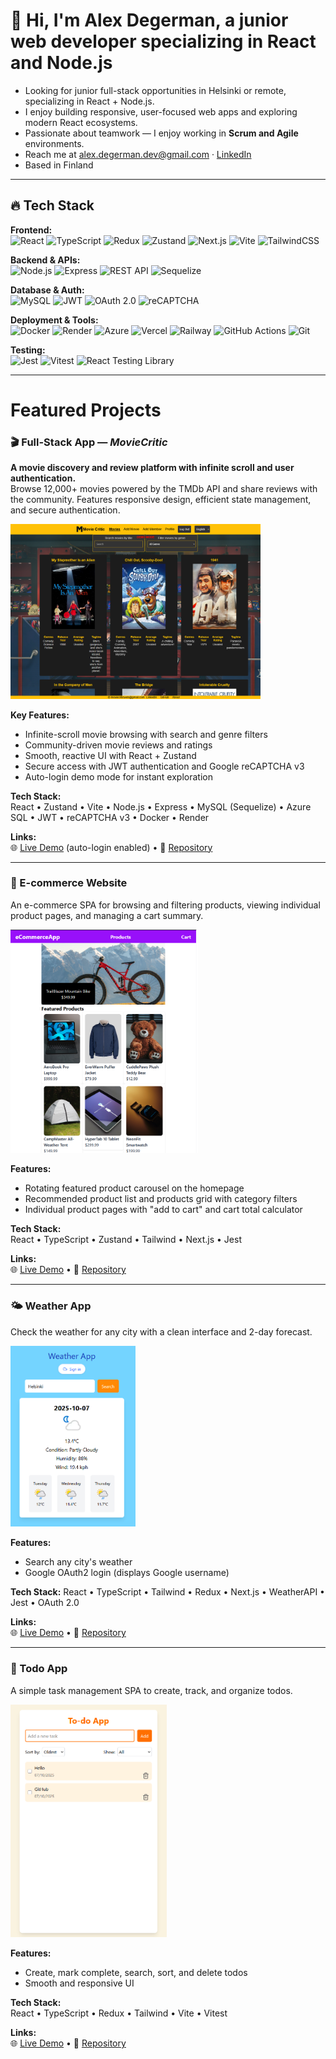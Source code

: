 # 👋 Hi, I'm Alex Degerman, a junior web developer specializing in React and Node.js

- Looking for junior full-stack opportunities in Helsinki or remote, specializing in React + Node.js.
- I enjoy building responsive, user-focused web apps and exploring modern React ecosystems.
- Passionate about teamwork — I enjoy working in **Scrum and Agile** environments.  
- Reach me at [alex.degerman.dev@gmail.com](mailto:alex.degerman.dev@gmail.com) · [LinkedIn](https://www.linkedin.com/in/alex-degerman-402907245/?locale=en_US)  
- Based in Finland  

---

## 🔥 Tech Stack

**Frontend:**  
![React](https://img.shields.io/badge/React-20232A?style=flat&logo=react&logoColor=61DAFB) ![TypeScript](https://img.shields.io/badge/TypeScript-3178C6?style=flat&logo=typescript&logoColor=white) ![Redux](https://img.shields.io/badge/Redux-764ABC?style=flat&logo=redux&logoColor=white) ![Zustand](https://img.shields.io/badge/Zustand-5E4B8B?style=flat&logo=react&logoColor=white) ![Next.js](https://img.shields.io/badge/Next.js-000000?style=flat&logo=nextdotjs&logoColor=white) ![Vite](https://img.shields.io/badge/Vite-646CFF?style=flat&logo=vite&logoColor=white) ![TailwindCSS](https://img.shields.io/badge/TailwindCSS-38B2AC?style=flat&logo=tailwind-css&logoColor=white)

**Backend & APIs:**  
![Node.js](https://img.shields.io/badge/Node.js-43853D?style=flat&logo=node.js&logoColor=white) ![Express](https://img.shields.io/badge/Express-404D59?style=flat) ![REST API](https://img.shields.io/badge/REST_API-02569B?style=flat&logo=postman&logoColor=white) ![Sequelize](https://img.shields.io/badge/Sequelize-52B0E7?style=flat&logo=sequelize&logoColor=white)

**Database & Auth:**  
![MySQL](https://img.shields.io/badge/MySQL-005C84?style=flat&logo=mysql&logoColor=white) ![JWT](https://img.shields.io/badge/JWT-black?style=flat&logo=JSON%20web%20tokens) ![OAuth 2.0](https://img.shields.io/badge/OAuth_2.0-3D9970?style=flat&logo=auth0&logoColor=white) ![reCAPTCHA](https://img.shields.io/badge/reCAPTCHA-4285F4?style=flat&logo=google&logoColor=white)

**Deployment & Tools:**  
![Docker](https://img.shields.io/badge/Docker-2496ED?style=flat&logo=docker&logoColor=white) ![Render](https://img.shields.io/badge/Render-000000?style=flat&logo=render&logoColor=white) ![Azure](https://img.shields.io/badge/Azure-0078D4?style=flat&logo=microsoftazure&logoColor=white) ![Vercel](https://img.shields.io/badge/Vercel-000000?style=flat&logo=vercel&logoColor=white) ![Railway](https://img.shields.io/badge/Railway-0B0D0E?style=flat&logo=railway&logoColor=white) ![GitHub Actions](https://img.shields.io/badge/GitHub%20Actions-2088FF?style=flat&logo=githubactions&logoColor=white) ![Git](https://img.shields.io/badge/Git-F05032?style=flat&logo=git&logoColor=white)

**Testing:**  
![Jest](https://img.shields.io/badge/Jest-323330?logo=Jest&logoColor=white&style=flat) ![Vitest](https://img.shields.io/badge/Vitest-6E9F18?logo=vitest&logoColor=white&style=flat) ![React Testing Library](https://img.shields.io/badge/Testing%20Library-fff?logo=testing-library&style=flat)

---

#  Featured Projects

### 🎬 Full-Stack App — *MovieCritic*

**A movie discovery and review platform with infinite scroll and user authentication.**  
Browse 12,000+ movies powered by the TMDb API and share reviews with the community. Features responsive design, efficient state management, and secure authentication.

<img src="./assets/moviecritic-homepage.png" alt="MovieCritic Homepage" width="400">

**Key Features:**
- Infinite-scroll movie browsing with search and genre filters
- Community-driven movie reviews and ratings
- Smooth, reactive UI with React + Zustand
- Secure access with JWT authentication and Google reCAPTCHA v3
- Auto-login demo mode for instant exploration

**Tech Stack:**  
React • Zustand • Vite • Node.js • Express • MySQL (Sequelize) • Azure SQL • JWT • reCAPTCHA v3 • Docker • Render

**Links:**  
🌐 [Live Demo](https://moviecriticfi.onrender.com) (auto-login enabled) • 📂 [Repository](https://github.com/AlexDegerman/MovieCritic)

---

### 🛒 E-commerce Website
An e-commerce SPA for browsing and filtering products, viewing individual product pages, and managing a cart summary.

<img src="./assets/ecommerceapp-homepage.png" alt="EcommerceApp Homepage" width="300">

**Features:**
- Rotating featured product carousel on the homepage
- Recommended product list and products grid with category filters
- Individual product pages with "add to cart" and cart total calculator

**Tech Stack:**  
React • TypeScript • Zustand • Tailwind • Next.js • Jest

**Links:**  
🌐 [Live Demo](https://e-commerce-app-next-red.vercel.app) • 📂 [Repository](https://github.com/AlexDegerman/e-commerce-app-next)

---

### 🌤️ Weather App
Check the weather for any city with a clean interface and 2-day forecast.

<img src="./assets/weatherapp-homepage.png" alt="Weather App Homepage" width="200">

**Features:**
- Search any city's weather
- Google OAuth2 login (displays Google username)

**Tech Stack:** 
React • TypeScript • Tailwind • Redux • Next.js • WeatherAPI • Jest • OAuth 2.0

**Links:**  
🌐 [Live Demo](https://weather-app-next-rosy.vercel.app) • 📂 [Repository](https://github.com/AlexDegerman/weather-app-next)

---

### 📝 Todo App
A simple task management SPA to create, track, and organize todos.

<img src="./assets/todoapp-homepage.png" alt="Todo App Homepage" width="250">

**Features:**
- Create, mark complete, search, sort, and delete todos
- Smooth and responsive UI

**Tech Stack:**  
React • TypeScript • Redux • Tailwind • Vite • Vitest

**Links:**  
🌐 [Live Demo](https://alexdegerman.github.io/to-do-app-ts) • 📂 [Repository](https://github.com/AlexDegerman/to-do-app-ts)